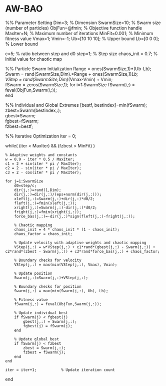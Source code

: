 # AW-BAO
%% Parameter Setting
Dim=3;      % Dimension
SwarmSize=10; % Swarm size (number of particles)
ObjFun=@fmin; % Objective function handle
MaxIter=N;     % Maximum number of iterations
MinFit=0.001;  % Minimum fitness value
Vmax=1;
Vmin=-1;
Ub=[10 10 10]; % Upper bound
Lb=[0 0 0];    % Lower bound

c=5;           % ratio between step and d0
step=1;        % Step size
chaos_init = 0.7; % Initial value for chaotic map

%% Particle Swarm Initialization
Range = ones(SwarmSize,1)*(Ub-Lb);
Swarm = rand(SwarmSize,Dim).*Range + ones(SwarmSize,1)*Lb;  
VStep = rand(SwarmSize,Dim)*(Vmax-Vmin) + Vmin;             
fSwarm = zeros(SwarmSize,1);
for i=1:SwarmSize
    fSwarm(i,:) = feval(ObjFun,Swarm(i,:));                 
end

%% Individual and Global Extremes
[bestf, bestindex]=min(fSwarm);
zbest=Swarm(bestindex,:);   
gbest=Swarm;                
fgbest=fSwarm;              
fzbest=bestf;               

%% Iterative Optimization
iter = 0;

while( (iter < MaxIter) && (fzbest > MinFit) )
    
    % Adaptive weights and constants
    w = 0.9 - iter * 0.5 / MaxIter;
    c1 = 2 + sin(iter * pi / MaxIter);
    c2 = 2 - sin(iter * pi / MaxIter);
    c3 = 2 - cos(iter * pi / MaxIter);
    
    for j=1:SwarmSize
        d0=step/c;
        dir(j,:)=rand(1,Dim); 
        dir(j,:)=dir(j,:)/(eps+norm(dir(j,:))); 
        xleft(j,:)=Swarm(j,:)+dir(j,:)*d0/2;    
        fleft(j,:)=fmin(xleft(j,:));            
        xright(j,:)=Swarm(j,:)-dir(j,:)*d0/2;   
        fright(j,:)=fmin(xright(j,:));          
        force_bas(j,:)=-dir(j,:)*sign(fleft(j,:)-fright(j,:));
   
        % Chaotic mapping
        chaos_init = 4 * chaos_init * (1 - chaos_init);
        chaos_factor = chaos_init;
        
        % Update velocity with adaptive weights and chaotic mapping
        VStep(j,:) = w*VStep(j,:) + c1*rand*(gbest(j,:) - Swarm(j,:)) + c2*rand*(zbest - Swarm(j,:)) + c3*rand*force_bas(j,:) + chaos_factor;
        
        % Boundary checks for velocity
        VStep(j,:) = max(min(VStep(j,:), Vmax), Vmin);
        
        % Update position
        Swarm(j,:)=Swarm(j,:)+VStep(j,:);
        
        % Boundary checks for position
        Swarm(j,:) = max(min(Swarm(j,:), Ub), Lb);
        
        % Fitness value
        fSwarm(j,:) = feval(ObjFun,Swarm(j,:));
        
        % Update individual best
        if fSwarm(j) < fgbest(j)
            gbest(j,:) = Swarm(j,:);
            fgbest(j) = fSwarm(j);
        end
        
        % Update global best
        if fSwarm(j) < fzbest
            zbest = Swarm(j,:);
            fzbest = fSwarm(j);
        end
    end 
    
    iter = iter+1;           % Update iteration count
end


